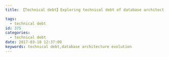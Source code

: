 ```yaml
---
title: 【Technical debt】Exploring technical debt of database architecture evolution

tags:
  - technical debt
id: 375
categories:
  - technical debt
date: 2017-03-18 12:37:09
keywords: technical debt,database architecture evolution
---
```


<object classid="clsid:CA8A9780-280D-11CF-A24D-444553540000" width="1000" height="1200" border="0">  
    <param name="_Version" value="65539">  
    <param name="_ExtentX" value="20108">  
    <param name="_ExtentY" value="10866">  
    <param name="_StockProps" value="0">  
    <param name="SRC" value="pdf/test.pdf">  
    <object data="Exploring technical debt of database architecture evolution.pdf" type="application/pdf" width="1000" height="1200">   
    </object>  
</object>









